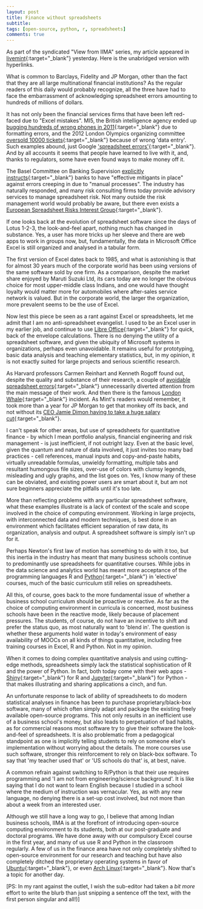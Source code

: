 ```yaml
---
layout: post
title: Finance without spreadsheets
subtitle: 
tags: [open-source, python, r, spreadsheets]
comments: true
---
```


As part of the syndicated "View from IIMA" series, my article appeared in
[livemint](https://www.livemint.com/Opinion/2dvUwiWaymaPP9pJ6DSARJ/Finance-without-spreadsheets.html){:target="_blank"}
yesterday. Here is the unabridged version with hyperlinks.

What is common to Barclays, Fidelity and JP Morgan, other than the fact that
they are all large multinational financial institutions? As the regular readers
of this daily would probably recognize, all the three have had to face the
embarrassment of acknowledging spreadsheet errors amounting to hundreds of
millions of dollars.

It has not only been the financial services firms that have been left red-faced
due to "Excel mistakes". MI5, the British intelligence agency ended up [bugging
hundreds of wrong phones in
2011](https://www.gov.uk/government/uploads/system/uploads/attachment_data/file/247324/1239.pdf){:target="_blank"}
due to formatting errors, and the 2012 London Olympics organizing committee
[oversold 10000
tickets](http://www.theguardian.com/sport/2012/jan/04/london-2012-olympic-swimming-tickets-oversold){:target="_blank"}
because of wrong 'data entry'. Such examples abound, just Google ['spreadsheet
errors'](https://www.google.co.in/search?q=spreadsheet+errors){:target="_blank"}. And
by all accounts it seems that people have learned to live with it, and, thanks
to regulators, some have even found ways to make money off it.

The Basel Committee on Banking Supervision [explicitly
instructs](http://www.bis.org/publ/bcbs239.pdf){:target="_blank"} banks to have
"effective mitigants in place" against errors creeping in due to "manual
processes". The industry has naturally responded, and many risk consulting firms
today provide advisory services to manage spreadsheet risk. Not many outside the
risk management world would probably be aware, but there even exists a [European
Spreadsheet Risks Interest Group](http://www.eusprig.org/){:target="_blank"}.

If one looks back at the evolution of spreadsheet software since the days of
Lotus 1-2-3, the look-and-feel apart, nothing much has changed in
substance. Yes, a user has more tricks up her sleeve and there are web apps to
work in groups now, but, fundamentally, the data in Microsoft Office Excel is
still organized and analysed in a tabular form.

The first version of Excel dates back to 1985, and what is astonishing is that
for almost 30 years much of the corporate world has been using versions of the
same software sold by one firm. As a comparison, despite the market share
enjoyed by Maruti Suzuki Ltd, its cars today are no longer the obvious choice
for most upper-middle class Indians, and one would have thought loyalty would
matter more for automobiles where after-sales service network is valued. But in
the corporate world, the larger the organization, more prevalent seems to be the
use of Excel.

Now lest this piece be seen as a rant against Excel or spreadsheets, let me
admit that I am no anti-spreadsheet evangelist. I used to be an Excel user in my
earlier job, and continue to use [Libre
Office](https://www.libreoffice.org/download/libreoffice-fresh/){:target="_blank"}
for quick, back of the envelope calculations. There is no denying the utility of
a spreadsheet software, and given the ubiquity of Microsoft systems in
organizations, perhaps even unavoidable. It remains useful for prototyping,
basic data analysis and teaching elementary statistics, but, in my opinion, it
is not exactly suited for large projects and serious scientific research.

As Harvard professors Carmen Reinhart and Kenneth Rogoff found out, despite the
quality and substance of their research, a couple of [avoidable spreadsheet
errors](http://www.livemint.com/Politics/HMBU2nP7oI8Cb6wnEPddgN/Influential-economists-acknowledge-errors-in-debt-paper.html){:target="_blank"}
unnecessarily diverted attention from the main message of their work. And then
there is the famous [London
Whale](http://www.livemint.com/Politics/fSiuUeqDerBodPhC8eao5I/US-indicts-2-former-JPMorgan-traders-in-London-Whale-case.html){:target="_blank"}
incident. As Mint's readers would remember, it took more than a year for JP
Morgan to get that monkey off its back, and not without its [CEO Jamie Dimon
having to take a huge salary
cut](http://www.livemint.com/Companies/7il3Sd5CMoXZeTKjVbd8YN/JPMorgan-cuts-Dimons-bonus-on-Whale-trade.html){:target="_blank"}.

I can't speak for other areas, but use of spreadsheets for quantitative
finance - by which I mean portfolio analysis, financial engineering and risk
management - is just inefficient, if not outright lazy. Even at the basic level,
given the quantum and nature of data involved, it just invites too many bad
practices - cell references, manual inputs and copy-and-paste habits, virtually
unreadable formulas, unwieldy formatting, multiple tabs and resultant humongous
file sizes, over-use of colors with clumsy legends, misleading and ugly graphs,
and the list goes on. Yes, I know many of these can be obviated, and existing
power users are smart about it, but am not sure beginners appreciate the
pitfalls until it's too late.

More than reflecting problems with any particular spreadsheet software, what
these examples illustrate is a lack of context of the scale and scope involved
in the choice of computing environment. Working in large projects, with
interconnected data and modern techniques, is best done in an environment which
facilitates efficient separation of raw data, its organization, analysis and
output. A spreadsheet software is simply isn't up for it.

Perhaps Newton's first law of motion has something to do with it too, but this
inertia in the industry has meant that many business schools continue to
predominantly use spreadsheets for quantitative courses. While jobs in the data
science and analytics world has meant more acceptance of the programming
languages R and [Python](https://www.python.org/){:target="_blank"} in
'elective' courses, much of the basic curriculum still relies on spreadsheets.

All this, of course, goes back to the more fundamental issue of whether a
business school curriculum should be proactive or reactive. As far as the choice
of computing environment in curricula is concerned, most business schools have
been in the reactive mode, likely because of placement pressures. The students,
of course, do not have an incentive to shift and prefer the status quo, as most
naturally want to 'blend in'. The question is whether these arguments hold water
in today's environment of easy availability of MOOCs on all kinds of things
quantitative, including free training courses in Excel, R and Python. Not in my
opinion.

When it comes to doing complex quantitative analysis and using cutting-edge
methods, spreadsheets simply lack the statistical sophistication of R and the
power of Python. In fact, both today come with their web apps -
[Shiny](http://shiny.rstudio.com/gallery/){:target="_blank"} for R and
[Jupyter](http://ipython.org/){:target="_blank"} for Python - that makes
illustrating and sharing applications a cinch, and fun.

An unfortunate response to lack of ability of spreadsheets to do modern
statistical analyses in finance has been to purchase proprietary/black-box
software, many of which often simply adapt and package the existing freely
available open-source programs. This not only results in an inefficient use of a
business school's money, but also leads to perpetuation of bad habits, as for
commercial reasons most software try to give their software the look-and-feel of
spreadsheets. It is also problematic from a pedagogical standpoint as one is
implicitly telling students to rely on someone else's implementation without
worrying about the details. The more courses use such software, stronger this
reinforcement to rely on black-box software. To say that 'my teacher used that'
or 'US schools do that' is, at best, naive.

A common refrain against switching to R/Python is that their use requires
programming and 'I am not from engineering/science background'. It is like
saying that I do not want to learn English because I studied in a school where
the medium of instruction was vernacular. Yes, as with any new language, no
denying there is a set-up cost involved, but not more than about a week from an
interested user.

Although we still have a long way to go, I believe that among Indian business
schools, IIMA is at the forefront of introducing open-source computing
environment to its students, both at our post-graduate and doctoral programs. We
have done away with our compulsory Excel course in the first year, and many of
us use R and Python in the classroom regularly. A few of us in the finance area
have not only completely shifted to open-source environment for our research and
teaching but have also completely ditched the proprietary operating systems in
favor of [Ubuntu](http://www.ubuntu.com/desktop){:target="_blank"}, or even
[Arch Linux](https://www.archlinux.org/){:target="_blank"}. Now that's a topic
for another day.

[PS: In my rant against the outlet, I wish the sub-editor had taken a *bit more*
effort to write the blurb than just snipping a sentence off the text, with the
first person singular and all!)]

